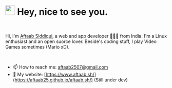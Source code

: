 <h1><img src="https://emojis.slackmojis.com/emojis/images/1531849430/4246/blob-sunglasses.gif?1531849430" width="30"/> Hey, nice to see you.</h1>

<br>

Hi, I'm [Aftaab Siddiqui](https://aftaab25.github.io/aftaab.sh/), a web and app developer 👨🏻‍💻 from India. I'm a Linux enthusiast and an open suorce lover.  Beside's coding stuff, I play Video Games sometimes (Mario xD).

<br>


<!-- https://media.giphy.com/media/SWoSkN6DxTszqIKEqv/giphy.gif -->
<!-- <img align="right" height="250" width="400" alt="GIF" src="https://miro.medium.com/max/1360/1*IRGHmiGsa16stedQvIaZfw.gif" /> -->


 - 📫 How to reach me: [aftaab2507@gmail.com](mailto:aftaab2507@gmail.com)
 - 🔗 My website: [https://www.aftaab.sh/](https://aftaab25.github.io/aftaab.sh/) (Still under dev)

 </br>
